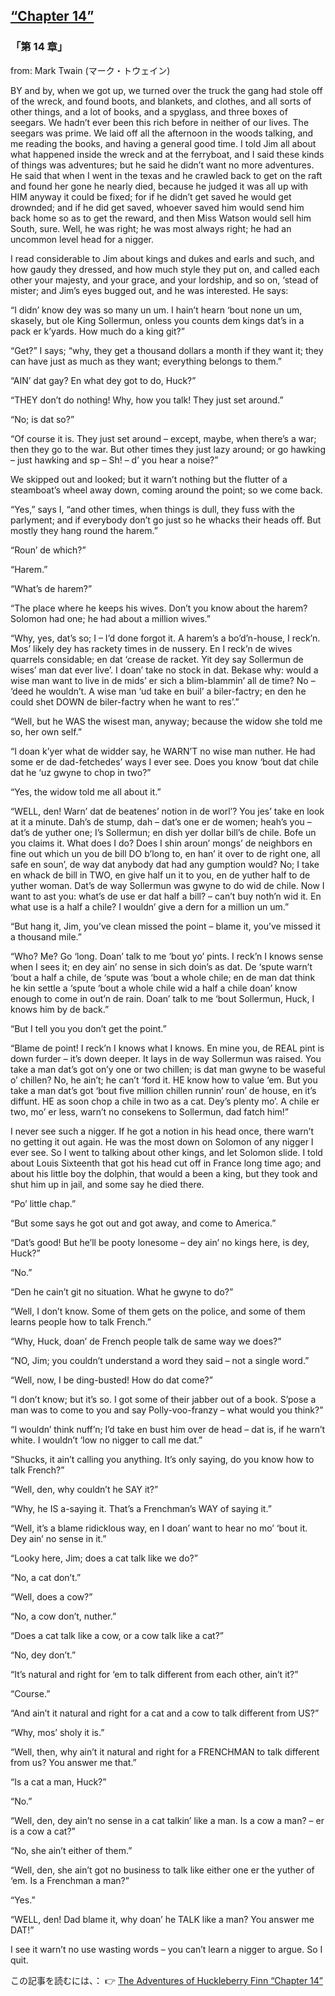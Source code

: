 ## [“Chapter 14”](https://www.beanreading.com/ja/article/780?source=github )   
 
 ###  「第 14 章」 

 from:  Mark Twain (マーク・トウェイン) 

 BY and by, when we got up, we turned over the truck the gang had stole off of the wreck, and found boots, and blankets, and clothes, and all sorts of other things, and a lot of books, and a spyglass, and three boxes of seegars. We hadn’t ever been this rich before in neither of our lives. The seegars was prime. We laid off all the afternoon in the woods talking, and me reading the books, and having a general good time. I told Jim all about what happened inside the wreck and at the ferryboat, and I said these kinds of things was adventures; but he said he didn’t want no more adventures. He said that when I went in the texas and he crawled back to get on the raft and found her gone he nearly died, because he judged it was all up with HIM anyway it could be fixed; for if he didn’t get saved he would get drownded; and if he did get saved, whoever saved him would send him back home so as to get the reward, and then Miss Watson would sell him South, sure. Well, he was right; he was most always right; he had an uncommon level head for a nigger.

I read considerable to Jim about kings and dukes and earls and such, and how gaudy they dressed, and how much style they put on, and called each other your majesty, and your grace, and your lordship, and so on, ‘stead of mister; and Jim’s eyes bugged out, and he was interested. He says:

“I didn’ know dey was so many un um. I hain’t hearn ‘bout none un um, skasely, but ole King Sollermun, onless you counts dem kings dat’s in a pack er k’yards. How much do a king git?”

“Get?” I says; “why, they get a thousand dollars a month if they want it; they can have just as much as they want; everything belongs to them.”

“AIN’ dat gay? En what dey got to do, Huck?”

“THEY don’t do nothing! Why, how you talk! They just set around.”

“No; is dat so?”

“Of course it is. They just set around – except, maybe, when there’s a war; then they go to the war. But other times they just lazy around; or go hawking – just hawking and sp – Sh! – d’ you hear a noise?”

We skipped out and looked; but it warn’t nothing but the flutter of a steamboat’s wheel away down, coming around the point; so we come back.

“Yes,” says I, “and other times, when things is dull, they fuss with the parlyment; and if everybody don’t go just so he whacks their heads off. But mostly they hang round the harem.”

“Roun’ de which?”

“Harem.”

“What’s de harem?”

“The place where he keeps his wives. Don’t you know about the harem? Solomon had one; he had about a million wives.”

“Why, yes, dat’s so; I – I’d done forgot it. A harem’s a bo’d’n-house, I reck’n. Mos’ likely dey has rackety times in de nussery. En I reck’n de wives quarrels considable; en dat ‘crease de racket. Yit dey say Sollermun de wises’ man dat ever live’. I doan’ take no stock in dat. Bekase why: would a wise man want to live in de mids’ er sich a blim-blammin’ all de time? No – ‘deed he wouldn’t. A wise man ‘ud take en buil’ a biler-factry; en den he could shet DOWN de biler-factry when he want to res’.”

“Well, but he WAS the wisest man, anyway; because the widow she told me so, her own self.”

“I doan k’yer what de widder say, he WARN’T no wise man nuther. He had some er de dad-fetchedes’ ways I ever see. Does you know ‘bout dat chile dat he ‘uz gwyne to chop in two?”

“Yes, the widow told me all about it.”

“WELL, den! Warn’ dat de beatenes’ notion in de worl’? You jes’ take en look at it a minute. Dah’s de stump, dah – dat’s one er de women; heah’s you – dat’s de yuther one; I’s Sollermun; en dish yer dollar bill’s de chile. Bofe un you claims it. What does I do? Does I shin aroun’ mongs’ de neighbors en fine out which un you de bill DO b’long to, en han’ it over to de right one, all safe en soun’, de way dat anybody dat had any gumption would? No; I take en whack de bill in TWO, en give half un it to you, en de yuther half to de yuther woman. Dat’s de way Sollermun was gwyne to do wid de chile. Now I want to ast you: what’s de use er dat half a bill? – can’t buy noth’n wid it. En what use is a half a chile? I wouldn’ give a dern for a million un um.”

“But hang it, Jim, you’ve clean missed the point – blame it, you’ve missed it a thousand mile.”

“Who? Me? Go ‘long. Doan’ talk to me ‘bout yo’ pints. I reck’n I knows sense when I sees it; en dey ain’ no sense in sich doin’s as dat. De ‘spute warn’t ‘bout a half a chile, de ‘spute was ‘bout a whole chile; en de man dat think he kin settle a ‘spute ‘bout a whole chile wid a half a chile doan’ know enough to come in out’n de rain. Doan’ talk to me ‘bout Sollermun, Huck, I knows him by de back.”

“But I tell you you don’t get the point.”

“Blame de point! I reck’n I knows what I knows. En mine you, de REAL pint is down furder – it’s down deeper. It lays in de way Sollermun was raised. You take a man dat’s got on’y one or two chillen; is dat man gwyne to be waseful o’ chillen? No, he ain’t; he can’t ‘ford it. HE know how to value ‘em. But you take a man dat’s got ‘bout five million chillen runnin’ roun’ de house, en it’s diffunt. HE as soon chop a chile in two as a cat. Dey’s plenty mo’. A chile er two, mo’ er less, warn’t no consekens to Sollermun, dad fatch him!”

I never see such a nigger. If he got a notion in his head once, there warn’t no getting it out again. He was the most down on Solomon of any nigger I ever see. So I went to talking about other kings, and let Solomon slide. I told about Louis Sixteenth that got his head cut off in France long time ago; and about his little boy the dolphin, that would a been a king, but they took and shut him up in jail, and some say he died there.

“Po’ little chap.”

“But some says he got out and got away, and come to America.”

“Dat’s good! But he’ll be pooty lonesome – dey ain’ no kings here, is dey, Huck?”

“No.”

“Den he cain’t git no situation. What he gwyne to do?”

“Well, I don’t know. Some of them gets on the police, and some of them learns people how to talk French.”

“Why, Huck, doan’ de French people talk de same way we does?”

“NO, Jim; you couldn’t understand a word they said – not a single word.”

“Well, now, I be ding-busted! How do dat come?”

“I don’t know; but it’s so. I got some of their jabber out of a book. S’pose a man was to come to you and say Polly-voo-franzy – what would you think?”

“I wouldn’ think nuff’n; I’d take en bust him over de head – dat is, if he warn’t white. I wouldn’t ‘low no nigger to call me dat.”

“Shucks, it ain’t calling you anything. It’s only saying, do you know how to talk French?”

“Well, den, why couldn’t he SAY it?”

“Why, he IS a-saying it. That’s a Frenchman’s WAY of saying it.”

“Well, it’s a blame ridicklous way, en I doan’ want to hear no mo’ ‘bout it. Dey ain’ no sense in it.”

“Looky here, Jim; does a cat talk like we do?”

“No, a cat don’t.”

“Well, does a cow?”

“No, a cow don’t, nuther.”

“Does a cat talk like a cow, or a cow talk like a cat?”

“No, dey don’t.”

“It’s natural and right for ‘em to talk different from each other, ain’t it?”

“Course.”

“And ain’t it natural and right for a cat and a cow to talk different from US?”

“Why, mos’ sholy it is.”

“Well, then, why ain’t it natural and right for a FRENCHMAN to talk different from us? You answer me that.”

“Is a cat a man, Huck?”

“No.”

“Well, den, dey ain’t no sense in a cat talkin’ like a man. Is a cow a man? – er is a cow a cat?”

“No, she ain’t either of them.”

“Well, den, she ain’t got no business to talk like either one er the yuther of ‘em. Is a Frenchman a man?”

“Yes.”

“WELL, den! Dad blame it, why doan’ he TALK like a man? You answer me DAT!”

I see it warn’t no use wasting words – you can’t learn a nigger to argue. So I quit.


この記事を読むには、：  👉    [The Adventures of Huckleberry Finn “Chapter 14”](https://www.beanreading.com/ja/article/780?source=github ) 
